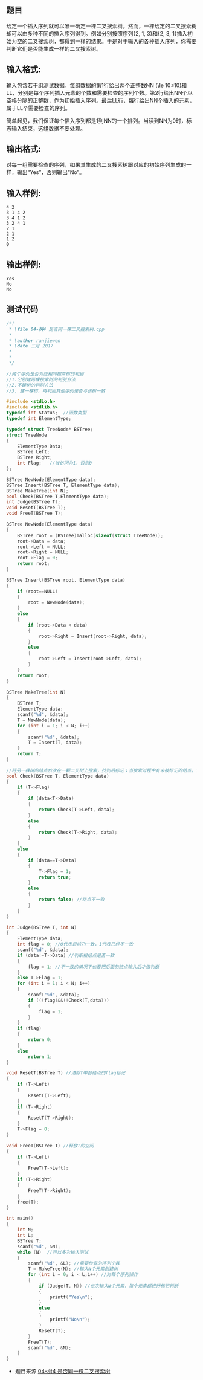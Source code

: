 ## 题目
   
   给定一个插入序列就可以唯一确定一棵二叉搜索树。然而，一棵给定的二叉搜索树却可以由多种不同的插入序列得到。例如分别按照序列{2, 1, 3}和{2, 3, 1}插入初始为空的二叉搜索树，都得到一样的结果。于是对于输入的各种插入序列，你需要判断它们是否能生成一样的二叉搜索树。

## 输入格式:

   输入包含若干组测试数据。每组数据的第1行给出两个正整数NN (\le 10≤10)和LL，分别是每个序列插入元素的个数和需要检查的序列个数。第2行给出NN个以空格分隔的正整数，作为初始插入序列。最后LL行，每行给出NN个插入的元素，属于LL个需要检查的序列。

简单起见，我们保证每个插入序列都是1到NN的一个排列。当读到NN为0时，标志输入结束，这组数据不要处理。

## 输出格式:

对每一组需要检查的序列，如果其生成的二叉搜索树跟对应的初始序列生成的一样，输出“Yes”，否则输出“No”。

## 输入样例:

```
4 2
3 1 4 2
3 4 1 2
3 2 4 1
2 1
2 1
1 2
0
```
## 输出样例:
```
Yes
No
No
```

## 测试代码
```C
/*!
 * \file 04-树4 是否同一棵二叉搜索树.cpp
 *
 * \author ranjiewen
 * \date 三月 2017
 *
 * 
 */

//两个序列是否对应相同搜索树的判别
//1.分别建两棵搜索树的判别方法
//2.不建树的判别方法
//3. 建一棵树，再判别其他序列是否与该树一致

#include <stdio.h>
#include <stdlib.h>
typedef int Status;  //函数类型
typedef int ElementType;

typedef struct TreeNode* BSTree;
struct TreeNode
{
	ElementType Data;
	BSTree Left;
	BSTree Right;
	int Flag;   //被访问为1，否则0
};

BSTree NewNode(ElementType data);
BSTree Insert(BSTree T, ElementType data);
BSTree MakeTree(int N);
bool Check(BSTree T,ElementType data);
int Judge(BSTree T);
void ResetT(BSTree T);
void FreeT(BSTree T);

BSTree NewNode(ElementType data)
{
	BSTree root = (BSTree)malloc(sizeof(struct TreeNode));
	root->Data = data;
	root->Left = NULL;
	root->Right = NULL;
	root->Flag = 0;
	return root;
}

BSTree Insert(BSTree root, ElementType data)
{
	if (root==NULL)
	{
		root = NewNode(data);
	}
	else
	{
		if (root->Data < data)
		{
			root->Right = Insert(root->Right, data);
		}
		else
		{
			root->Left = Insert(root->Left, data);
		}
	}
	return root;
}

BSTree MakeTree(int N)
{
	BSTree T;
	ElementType data;
	scanf("%d", &data);
	T = NewNode(data);
	for (int i = 1; i < N; i++)
	{
		scanf("%d", &data);
		T = Insert(T, data);
	}
	return T;
}

//将另一棵树的结点依次在一颗二叉树上搜索，找到后标记；当搜索过程中有未被标记的结点，说明两棵树不一样
bool Check(BSTree T, ElementType data)
{
	if (T->Flag)
	{
		if (data<T->Data)
		{
			return Check(T->Left, data);
		}
		else
		{
			return Check(T->Right, data);
		}
	}
	else
	{
		if (data==T->Data)
		{
			T->Flag = 1;
			return true;
		}
		else
		{
			return false; //结点不一致
		}
	}
}

int Judge(BSTree T, int N)
{
	ElementType data;
	int flag = 0; //0代表目前乃一致，1代表已经不一致
	scanf("%d", &data);
	if (data!=T->Data) //判断根结点是否一致
	{
		flag = 1; //不一致的情况下也要把后面的结点输入后才做判断
	}
	else T->Flag = 1;
	for (int i = 1; i < N; i++)
	{
		scanf("%d", &data);
		if ((!flag)&&(!Check(T,data)))
		{
			flag = 1;
		}
	}
	if (flag)
	{
		return 0;
	}
	else 
		return 1;
}

void ResetT(BSTree T) //清除T中各结点的flag标记
{
	if (T->Left)
	{
		ResetT(T->Left);
	}
	if (T->Right)
	{
		ResetT(T->Right);
	}
	T->Flag = 0;
}

void FreeT(BSTree T) //释放T的空间
{
	if (T->Left)
	{
		FreeT(T->Left);
	}
	if (T->Right)
	{
		FreeT(T->Right);
	}
	free(T);
}

int main()
{
	int N;
	int L;
	BSTree T;
	scanf("%d", &N);
	while (N)  //可以多次输入测试
	{
		scanf("%d", &L); //需要检查的序列个数
		T = MakeTree(N); //输入N个元素创建树
		for (int i = 0; i < L;i++) //对每个序列操作
		{
			if (Judge(T, N)) //依次输入N个元素，每个元素都进行标记判断
			{
				printf("Yes\n");
			}
			else
			{
				printf("No\n");
			}
			ResetT(T);
		}
		FreeT(T);
		scanf("%d", &N);
	}
}

```
- 题目来源 [04-树4 是否同一棵二叉搜索树 ](https://pta.patest.cn/pta/test/3512/exam/4/question/73453)
